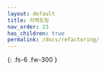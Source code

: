```yaml
---
layout: default
title: 리팩토링
nav_order: 23
has_children: true
permalink: /docs/refactoring/
---
```


{: .fs-6 .fw-300 }
